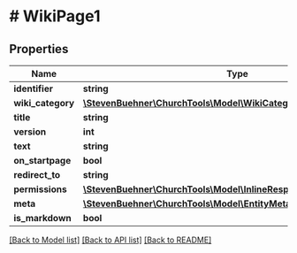 # # WikiPage1

## Properties

Name | Type | Description | Notes
------------ | ------------- | ------------- | -------------
**identifier** | **string** |  |
**wiki_category** | [**\StevenBuehner\ChurchTools\Model\WikiCategory1**](WikiCategory1.md) |  | [optional]
**title** | **string** |  | [optional]
**version** | **int** |  | [optional]
**text** | **string** |  | [optional]
**on_startpage** | **bool** |  | [optional]
**redirect_to** | **string** |  | [optional]
**permissions** | [**\StevenBuehner\ChurchTools\Model\InlineResponse20085Permissions**](InlineResponse20085Permissions.md) |  | [optional]
**meta** | [**\StevenBuehner\ChurchTools\Model\EntityMetaData**](EntityMetaData.md) |  | [optional]
**is_markdown** | **bool** |  | [optional]

[[Back to Model list]](../../README.md#models) [[Back to API list]](../../README.md#endpoints) [[Back to README]](../../README.md)
